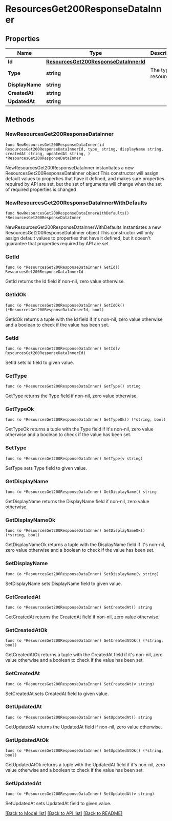 # ResourcesGet200ResponseDataInner

## Properties

Name | Type | Description | Notes
------------ | ------------- | ------------- | -------------
**Id** | [**ResourcesGet200ResponseDataInnerId**](ResourcesGet200ResponseDataInnerId.md) |  | 
**Type** | **string** | The type of resource. | 
**DisplayName** | **string** |  | 
**CreatedAt** | **string** |  | 
**UpdatedAt** | **string** |  | 

## Methods

### NewResourcesGet200ResponseDataInner

`func NewResourcesGet200ResponseDataInner(id ResourcesGet200ResponseDataInnerId, type_ string, displayName string, createdAt string, updatedAt string, ) *ResourcesGet200ResponseDataInner`

NewResourcesGet200ResponseDataInner instantiates a new ResourcesGet200ResponseDataInner object
This constructor will assign default values to properties that have it defined,
and makes sure properties required by API are set, but the set of arguments
will change when the set of required properties is changed

### NewResourcesGet200ResponseDataInnerWithDefaults

`func NewResourcesGet200ResponseDataInnerWithDefaults() *ResourcesGet200ResponseDataInner`

NewResourcesGet200ResponseDataInnerWithDefaults instantiates a new ResourcesGet200ResponseDataInner object
This constructor will only assign default values to properties that have it defined,
but it doesn't guarantee that properties required by API are set

### GetId

`func (o *ResourcesGet200ResponseDataInner) GetId() ResourcesGet200ResponseDataInnerId`

GetId returns the Id field if non-nil, zero value otherwise.

### GetIdOk

`func (o *ResourcesGet200ResponseDataInner) GetIdOk() (*ResourcesGet200ResponseDataInnerId, bool)`

GetIdOk returns a tuple with the Id field if it's non-nil, zero value otherwise
and a boolean to check if the value has been set.

### SetId

`func (o *ResourcesGet200ResponseDataInner) SetId(v ResourcesGet200ResponseDataInnerId)`

SetId sets Id field to given value.


### GetType

`func (o *ResourcesGet200ResponseDataInner) GetType() string`

GetType returns the Type field if non-nil, zero value otherwise.

### GetTypeOk

`func (o *ResourcesGet200ResponseDataInner) GetTypeOk() (*string, bool)`

GetTypeOk returns a tuple with the Type field if it's non-nil, zero value otherwise
and a boolean to check if the value has been set.

### SetType

`func (o *ResourcesGet200ResponseDataInner) SetType(v string)`

SetType sets Type field to given value.


### GetDisplayName

`func (o *ResourcesGet200ResponseDataInner) GetDisplayName() string`

GetDisplayName returns the DisplayName field if non-nil, zero value otherwise.

### GetDisplayNameOk

`func (o *ResourcesGet200ResponseDataInner) GetDisplayNameOk() (*string, bool)`

GetDisplayNameOk returns a tuple with the DisplayName field if it's non-nil, zero value otherwise
and a boolean to check if the value has been set.

### SetDisplayName

`func (o *ResourcesGet200ResponseDataInner) SetDisplayName(v string)`

SetDisplayName sets DisplayName field to given value.


### GetCreatedAt

`func (o *ResourcesGet200ResponseDataInner) GetCreatedAt() string`

GetCreatedAt returns the CreatedAt field if non-nil, zero value otherwise.

### GetCreatedAtOk

`func (o *ResourcesGet200ResponseDataInner) GetCreatedAtOk() (*string, bool)`

GetCreatedAtOk returns a tuple with the CreatedAt field if it's non-nil, zero value otherwise
and a boolean to check if the value has been set.

### SetCreatedAt

`func (o *ResourcesGet200ResponseDataInner) SetCreatedAt(v string)`

SetCreatedAt sets CreatedAt field to given value.


### GetUpdatedAt

`func (o *ResourcesGet200ResponseDataInner) GetUpdatedAt() string`

GetUpdatedAt returns the UpdatedAt field if non-nil, zero value otherwise.

### GetUpdatedAtOk

`func (o *ResourcesGet200ResponseDataInner) GetUpdatedAtOk() (*string, bool)`

GetUpdatedAtOk returns a tuple with the UpdatedAt field if it's non-nil, zero value otherwise
and a boolean to check if the value has been set.

### SetUpdatedAt

`func (o *ResourcesGet200ResponseDataInner) SetUpdatedAt(v string)`

SetUpdatedAt sets UpdatedAt field to given value.



[[Back to Model list]](../README.md#documentation-for-models) [[Back to API list]](../README.md#documentation-for-api-endpoints) [[Back to README]](../README.md)


